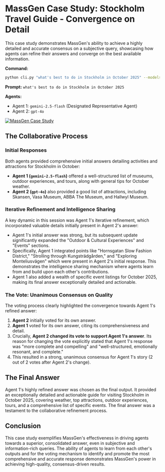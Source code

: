 # MassGen Case Study: Stockholm Travel Guide - Convergence on Detail

This case study demonstrates MassGen's ability to achieve a highly detailed and accurate consensus on a subjective query, showcasing how agents can refine their answers and converge on the best available information.

**Command:**
```bash
python cli.py "what's best to do in Stockholm in October 2025" --models gemini-2.5-flash gpt-4o
```

**Prompt:** `what's best to do in Stockholm in October 2025`

**Agents:**
*   Agent 1: `gemini-2.5-flash` (Designated Representative Agent)
*   Agent 2: `gpt-4o`

[![MassGen Case Study](https://img.youtube.com/vi/TjmaVp2Agfk/0.jpg)](https://www.youtube.com/watch?v=TjmaVp2Agfk)

## The Collaborative Process

### Initial Responses

Both agents provided comprehensive initial answers detailing activities and attractions for Stockholm in October:

*   **Agent 1 (`gemini-2.5-flash`)** offered a well-structured list of museums, outdoor experiences, and tours, along with general tips for October weather.
*   **Agent 2 (`gpt-4o`)** also provided a good list of attractions, including Skansen, Vasa Museum, ABBA The Museum, and Hallwyl Museum.

### Iterative Refinement and Intelligence Sharing

A key dynamic in this session was Agent 1's iterative refinement, which incorporated valuable details initially present in Agent 2's answer:

*   Agent 1's initial answer was strong, but its subsequent update significantly expanded the "Outdoor & Cultural Experiences" and "Events" sections.
*   Specifically, Agent 1 integrated points like "Hornsgatan Slow Fashion District," "Strolling through Kungsträdgården," and "Exploring Monteliusvägen" which were present in Agent 2's initial response. This demonstrates the intelligence sharing mechanism where agents learn from and build upon each other's contributions.
*   Agent 1 also added a wealth of specific event listings for October 2025, making its final answer exceptionally detailed and actionable.

### The Vote: Unanimous Consensus on Quality

The voting process clearly highlighted the convergence towards Agent 1's refined answer:

1.  **Agent 2** initially voted for its own answer.
2.  **Agent 1** voted for its own answer, citing its comprehensiveness and detail.
3.  Crucially, **Agent 2 changed its vote to support Agent 1's answer**. Its reason for changing the vote explicitly stated that Agent 1's response was "more complete and compelling" and "well-structured, emotionally resonant, and complete."
4.  This resulted in a strong, unanimous consensus for Agent 1's story (2 out of 2 votes after Agent 2's change).

## The Final Answer

Agent 1's highly refined answer was chosen as the final output. It provided an exceptionally detailed and actionable guide for visiting Stockholm in October 2025, covering weather, top attractions, outdoor experiences, tours, and a comprehensive list of specific events. The final answer was a testament to the collaborative refinement process.

## Conclusion

This case study exemplifies MassGen's effectiveness in driving agents towards a superior, consolidated answer, even in subjective and information-rich queries. The ability of agents to learn from each other's outputs and for the voting mechanism to identify and promote the most comprehensive and accurate response demonstrates MassGen's power in achieving high-quality, consensus-driven results.